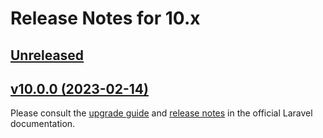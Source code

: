 # Release Notes for 10.x

## [Unreleased](https://github.com/laravel/framework/compare/v10.0.0...10.x)

## [v10.0.0 (2023-02-14)](https://github.com/laravel/framework/compare/v10.0.0...10.x)

Please consult the [upgrade guide](https://laravel.com/docs/10.x/upgrade) and [release notes](https://laravel.com/docs/10.x/releases) in the official Laravel documentation.
